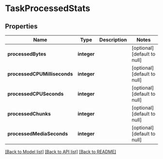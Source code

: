 # TaskProcessedStats

## Properties
Name | Type | Description | Notes
------------ | ------------- | ------------- | -------------
**processedBytes** | **integer** |  | [optional] [default to null]
**processedCPUMilliseconds** | **integer** |  | [optional] [default to null]
**processedCPUSeconds** | **integer** |  | [optional] [default to null]
**processedChunks** | **integer** |  | [optional] [default to null]
**processedMediaSeconds** | **integer** |  | [optional] [default to null]

[[Back to Model list]](../README.md#documentation-for-models) [[Back to API list]](../README.md#documentation-for-api-endpoints) [[Back to README]](../README.md)



